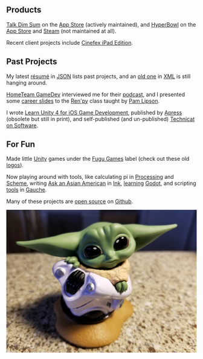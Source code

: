 ## Products

[Talk Dim Sum](talkdimsum) on the [App Store](https://apps.apple.com/us/app/talk-dim-sum/id953929066) (actively maintained), and [HyperBowl](hyperbowl) on the [App Store](https://apps.apple.com/us/app/hyperbowl/id344209253?ign-mpt=uo%3D8) and [Steam](https://store.steampowered.com/app/847530/HyperBowl/) (not maintained at all).

Recent client projects include [Cinefex iPad Edition](https://apps.apple.com/us/app/cinefex/id512379220).

## Past Projects

My latest [résumé](resume) in [JSON](http://jsonresume.org/) lists past projects, and an [old one](resumexml) in [XML](http://github.com/technicat/resumexml) is still hanging around.

[HomeTeam GameDev](https://hometeamgamedev.com/) interviewed me for their [podcast](https://gamedevslikeyou.libsyn.com/phil-chu), and I presented some [career slides](gamedev-slides) to the [Ren'py](https://www.renpy.org/) class taught by [Pam Lipson](https://www.technologyreview.com/innovator/pamela-lipson/).

I wrote [Learn Unity 4 for iOS Game Development](learnunity), published by [Apress](https://link.springer.com/book/10.1007/978-1-4302-4876-7) (obsolete but still in print), and self-published (and un-published) [Technicat on Software](technicat-on-software).

## For Fun

 Made little [Unity](http://unity3d.com/) games under the [Fugu Games](fugugames) label (check out these old [logos](logos)).
 
 Now playing around with tools, like calculating pi in [Processing](processing-pi) and [Scheme](http://github.com/technicat/schemish), writing [Ask an Asian American](aaaa) in [Ink](https://www.inklestudios.com/ink/), [learning](http://github.com/technicat/learngodot) [Godot](http://godotengine.org/), and scripting [tools](http://github.com/technicat/schematic) in [Gauche](https://practical-scheme.net/gauche/index.html).

Many of these projects are [open source](http://github.com/technicat/opensource) on [Github](http://github.com/technicat).

![babyoda](/images/babyyoda.jpg)




